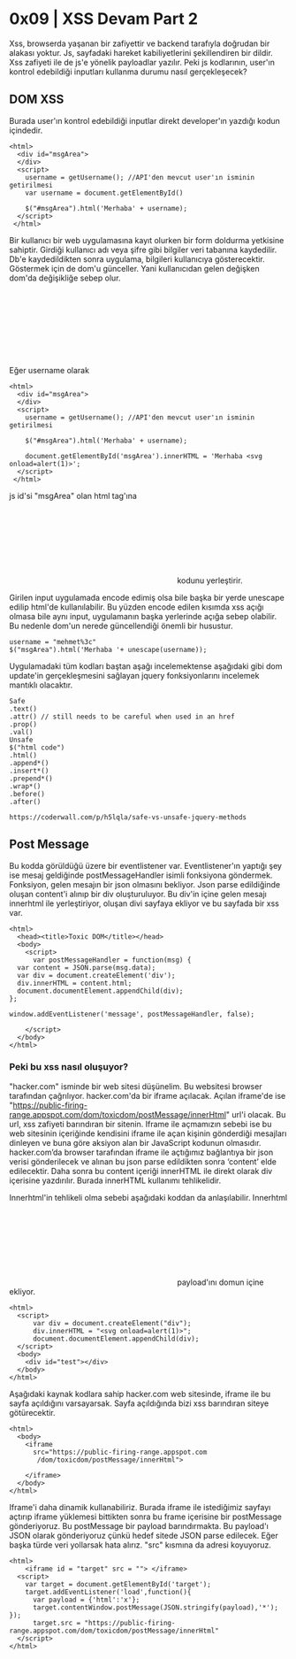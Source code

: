# **0x09 | XSS Devam Part 2**

Xss, browserda yaşanan bir zafiyettir ve backend tarafıyla doğrudan bir alakası yoktur. Js, sayfadaki hareket kabiliyetlerini şekillendiren bir dildir. Xss zafiyeti 
ile de js'e yönelik payloadlar yazılır. Peki js kodlarının, user'ın kontrol edebildiği inputları kullanma durumu nasıl gerçekleşecek?

## **DOM XSS**

Burada user'ın kontrol edebildiği inputlar direkt developer'ın yazdığı kodun içindedir.

```
<html>
  <div id="msgArea">
  </div>
  <script>
    username = getUsername(); //API'den mevcut user'ın isminin getirilmesi
    var username = document.getElementById()

    $("#msgArea").html('Merhaba' + username);
  </script>
 </html>
```

Bir kullanıcı bir web uygulamasına kayıt olurken bir form doldurma yetkisine sahiptir. Girdiği kullanıcı adı veya şifre gibi bilgiler veri tabanına kaydedilir. Db'e kaydedildikten sonra uygulama, bilgileri kullanıcıya gösterecektir. Göstermek için de dom'u günceller. Yani kullanıcıdan gelen değişken dom'da değişikliğe sebep olur. 

Eğer username olarak <svg onload=alert(1)> yazarsak

```
<html>
  <div id="msgArea">
  </div>
  <script>
    username = getUsername(); //API'den mevcut user'ın isminin getirilmesi

    $("#msgArea").html('Merhaba' + username);

    document.getElementById('msgArea').innerHTML = 'Merhaba <svg onload=alert(1)>';
  </script>
 </html>
```

js id'si "msgArea" olan html tag'ına *<svg onload=alert(1)>* kodunu yerleştirir.

Girilen input uygulamada encode edimiş olsa bile başka bir yerde unescape edilip html'de kullanılabilir. Bu yüzden encode edilen kısımda xss açığı olmasa bile aynı input, uygulamanın başka yerlerinde açığa sebep olabilir. Bu nedenle dom'un nerede güncellendiği önemli bir husustur. 

```
username = "mehmet%3c"
$("msgArea").html('Merhaba '+ unescape(username));
```

Uygulamadaki tüm kodları baştan aşağı incelemektense aşağıdaki gibi dom update'in gerçekleşmesini sağlayan jquery fonksiyonlarını incelemek mantıklı olacaktır.

```
Safe
.text()
.attr() // still needs to be careful when used in an href
.prop()
.val()
Unsafe
$("html code")
.html()
.append*()
.insert*()
.prepend*()
.wrap*()
.before()
.after()

https://coderwall.com/p/h5lqla/safe-vs-unsafe-jquery-methods
```

## **Post Message**

Bu kodda görüldüğü üzere bir eventlistener var. Eventlistener'ın yaptığı şey ise mesaj geldiğinde postMessageHandler isimli fonksiyona göndermek. Fonksiyon, gelen mesajın bir json olmasını bekliyor. Json parse edildiğinde oluşan content'i alınıp bir div oluşturuluyor. Bu div'in içine gelen mesajı innerhtml ile yerleştiriyor, oluşan divi sayfaya ekliyor ve bu sayfada bir xss var. 

```
<html>
  <head><title>Toxic DOM</title></head>
  <body>
    <script>
      var postMessageHandler = function(msg) {
  var content = JSON.parse(msg.data);
  var div = document.createElement('div');
  div.innerHTML = content.html;
  document.documentElement.appendChild(div);
};

window.addEventListener('message', postMessageHandler, false);

    </script>
  </body>
</html>
```

### **Peki bu xss nasıl oluşuyor?**

"hacker.com" isminde bir web sitesi düşünelim. Bu websitesi browser tarafından çağrılıyor. hacker.com'da bir iframe açılacak. Açılan iframe'de ise "https://public-firing-range.appspot.com/dom/toxicdom/postMessage/innerHtml" url'i olacak. Bu url, xss zafiyeti barındıran bir sitenin. Iframe ile açmamızın sebebi ise bu web sitesinin içeriğinde kendisini iframe ile açan kişinin gönderdiği mesajları dinleyen ve buna göre aksiyon alan bir JavaScript kodunun olmasıdır. hacker.com’da browser tarafından iframe ile açtığımız bağlantıya bir json verisi gönderilecek ve alınan bu json parse edildikten sonra ‘content’ elde edilecektir. Daha sonra bu content içeriği innerHTML ile direkt olarak div içerisine yazdırılır. Burada innerHTML kullanımı tehlikelidir.

Innerhtml'in tehlikeli olma sebebi aşağıdaki koddan da anlaşılabilir. Innerhtml *<svg onload=alert(1)>* payload'ını domun içine ekliyor. 

```
<html>
  <script>
      var div = document.createElement("div");
      div.innerHTML = "<svg onload=alert(1)>";
      document.documentElement.appendChild(div);
  </script>
  <body>
    <div id="test"></div>
  </body>
</html>
```

Aşağıdaki kaynak kodlara sahip hacker.com web sitesinde, iframe ile bu sayfa açıldığını varsayarsak. Sayfa açıldığında bizi xss barındıran siteye götürecektir. 

```
<html>
  <body>
    <iframe
      src="https://public-firing-range.appspot.com
       /dom/toxicdom/postMessage/innerHtml">

    </iframe>
  </body>
</html>
```

Iframe'i daha dinamik kullanabiliriz. Burada iframe ile istediğimiz sayfayı açtırıp iframe yüklemesi bittikten sonra bu frame içerisine bir postMessage gönderiyoruz. Bu postMessage bir payload barındırmakta. Bu payload'ı JSON olarak gönderiyoruz çünkü hedef sitede JSON parse edilecek. Eğer başka türde veri yollarsak hata alırız. "src" kısmına da adresi koyuyoruz. 

```
<html>
    <iframe id = "target" src = ""> </iframe>
  <script>
    var target = document.getElementById('target');
    target.addEventListener('load',function(){
      var payload = {'html':'x'};
      target.contentWindow.postMessage(JSON.stringify(payload),'*');
});
      target.src = "https://public-firing-range.appspot.com/dom/toxicdom/postMessage/innerHtml"
  </script>
</html>
```
